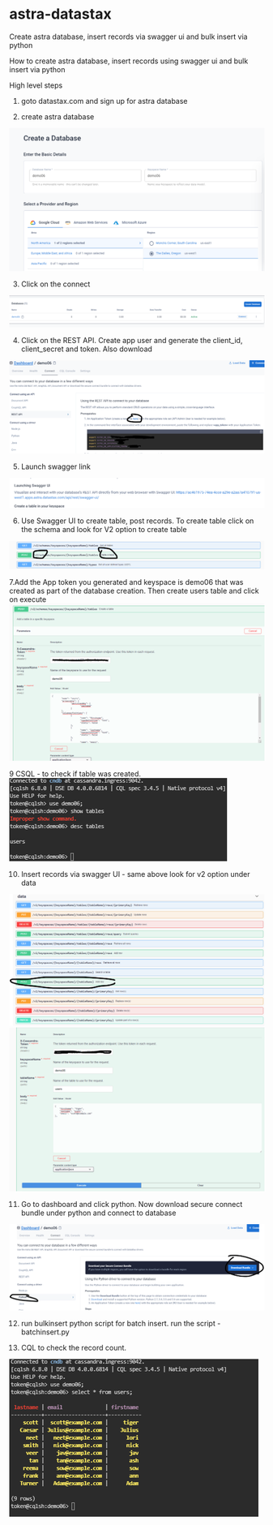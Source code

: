 # astra-datastax
 Create astra database, insert records via swagger ui and bulk insert via python

How to create astra database, insert records using swagger ui and bulk insert via python

High level steps


1. goto datastax.com and sign up for astra database

2. create astra database
<img src="images/image1.png">


3. Click on the connect
<img src="images/image2.png">

4. Click on the REST API. Create app user and generate the client_id, client_secret and token. Also download
<img src="images/image3.png">

5. Launch swagger link 
<img src="images/image4.png">

6. Use Swagger UI to create table, post records. To create table click on the schema and look for V2 option to create table

<img src="images/image5.png">


7.Add the App token you generated and keyspace is demo06 that was created as part of the database creation. Then create users table and click on execute
<img src="images/image6.png">


9 CSQL - to check if table was created.
<img src="images/image7.png">


10. Insert records via swagger UI - same above look for v2 option under data 


<img src="images/image8.png">

<img src="images/image9.png">



11. Go to dashboard and click python. Now download secure connect bundle under python and connect to database

<img src="images/image10.png">

12. run bulkinsert python script for batch insert.
run the script - batchinsert.py 


13. CQL to check the record count.

<img src="images/image11.png">
